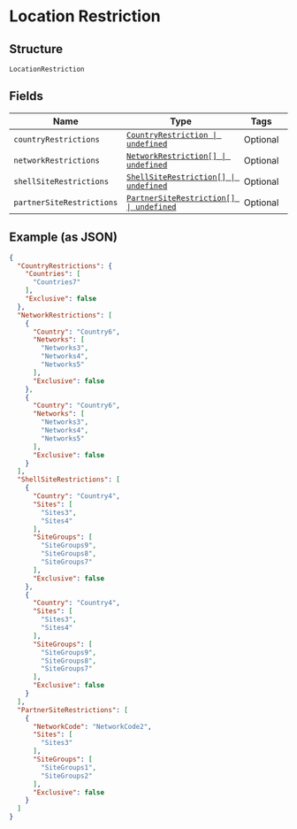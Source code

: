 
# Location Restriction

## Structure

`LocationRestriction`

## Fields

| Name | Type | Tags | Description |
|  --- | --- | --- | --- |
| `countryRestrictions` | [`CountryRestriction \| undefined`](../../doc/models/country-restriction.md) | Optional | - |
| `networkRestrictions` | [`NetworkRestriction[] \| undefined`](../../doc/models/network-restriction.md) | Optional | - |
| `shellSiteRestrictions` | [`ShellSiteRestriction[] \| undefined`](../../doc/models/shell-site-restriction.md) | Optional | - |
| `partnerSiteRestrictions` | [`PartnerSiteRestriction[] \| undefined`](../../doc/models/partner-site-restriction.md) | Optional | - |

## Example (as JSON)

```json
{
  "CountryRestrictions": {
    "Countries": [
      "Countries7"
    ],
    "Exclusive": false
  },
  "NetworkRestrictions": [
    {
      "Country": "Country6",
      "Networks": [
        "Networks3",
        "Networks4",
        "Networks5"
      ],
      "Exclusive": false
    },
    {
      "Country": "Country6",
      "Networks": [
        "Networks3",
        "Networks4",
        "Networks5"
      ],
      "Exclusive": false
    }
  ],
  "ShellSiteRestrictions": [
    {
      "Country": "Country4",
      "Sites": [
        "Sites3",
        "Sites4"
      ],
      "SiteGroups": [
        "SiteGroups9",
        "SiteGroups8",
        "SiteGroups7"
      ],
      "Exclusive": false
    },
    {
      "Country": "Country4",
      "Sites": [
        "Sites3",
        "Sites4"
      ],
      "SiteGroups": [
        "SiteGroups9",
        "SiteGroups8",
        "SiteGroups7"
      ],
      "Exclusive": false
    }
  ],
  "PartnerSiteRestrictions": [
    {
      "NetworkCode": "NetworkCode2",
      "Sites": [
        "Sites3"
      ],
      "SiteGroups": [
        "SiteGroups1",
        "SiteGroups2"
      ],
      "Exclusive": false
    }
  ]
}
```

